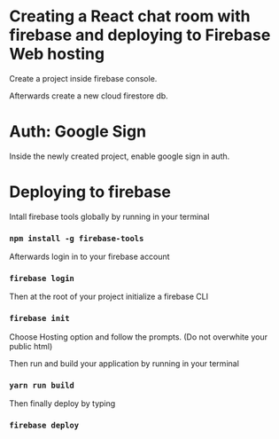 # Creating a React chat room with firebase and deploying to Firebase Web hosting 

Create a project inside firebase console.

Afterwards create a new cloud firestore db.

# Auth: Google Sign

Inside the newly created project, enable google sign in auth.

# Deploying to firebase

Intall firebase tools globally by running in your terminal

### `npm install -g firebase-tools`

Afterwards login in to your firebase account

### `firebase login`

Then at the root of your project initialize a firebase CLI

### `firebase init`

Choose Hosting option and follow the prompts. (Do not overwhite your public html)

Then run and build your application by running in your terminal

### `yarn run build`

Then finally deploy by typing

### `firebase deploy`




